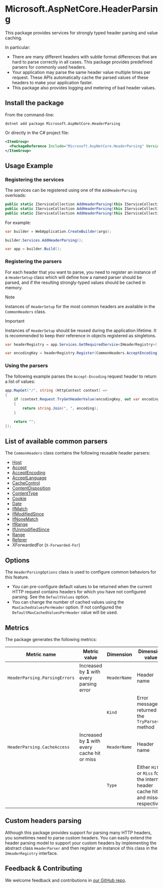 # Microsoft.AspNetCore.HeaderParsing

This package provides services for strongly typed header parsing and value caching.

In particular:

- There are many different headers with subtle format differences that are hard to parse correctly in all cases. This package provides predefined parsers for commonly used headers.
- Your application may parse the same header value multiple times per request. These APIs automatically cache the parsed values of these headers to make your application faster.
- This package also provides logging and metering of bad header values.

## Install the package

From the command-line:

```dotnetcli
dotnet add package Microsoft.AspNetCore.HeaderParsing
```

Or directly in the C# project file:

```xml
<ItemGroup>
  <PackageReference Include="Microsoft.AspNetCore.HeaderParsing" Version="[CURRENTVERSION]" />
</ItemGroup>
```
## Usage Example

### Registering the services

The services can be registered using one of the `AddHeaderParsing` overloads:

```csharp
public static IServiceCollection AddHeaderParsing(this IServiceCollection services);
public static IServiceCollection AddHeaderParsing(this IServiceCollection services, Action<HeaderParsingOptions> configure);
public static IServiceCollection AddHeaderParsing(this IServiceCollection services, IConfigurationSection section);
```

For example:

```csharp
var builder = WebApplication.CreateBuilder(args);

builder.Services.AddHeaderParsing();

var app = builder.Build();
```

### Registering the parsers

For each header that you want to parse, you need to register an instance of a `HeaderSetup` class which will define how a named parser should be parsed, and if the resulting strongly-typed values should be cached in memory.

> [!NOTE]
> Instances of `HeaderSetup` for the most common headers are available in the `CommonHeaders` class.

> [!IMPORTANT]
> Instances of `HeaderSetup` should be reused during the application lifetime. It is recommended to keep their reference in objects registered as singletons.

```csharp
var headerRegistry = app.Services.GetRequiredService<IHeaderRegistry>();

var encodingKey = headerRegistry.Register(CommonHeaders.AcceptEncoding);
```

### Using the parsers

The following example parses the `Accept-Encoding` request header to return a list of values:

```csharp
app.MapGet("/", string (HttpContext context) =>
{
    if (context.Request.TryGetHeaderValue(encodingKey, out var encoding))
    {
        return string.Join(", ", encoding);
    }

    return "";
});
```

## List of available common parsers

The `CommonHeaders` class contains the following reusable header parsers:

- [Host](https://learn.microsoft.com/dotnet/api/microsoft.net.http.headers.headernames.Host)
- [Accept](https://learn.microsoft.com/dotnet/api/microsoft.net.http.headers.headernames.Accept)
- [AcceptEncoding](https://learn.microsoft.com/dotnet/api/microsoft.net.http.headers.headernames.AcceptEncoding)
- [AcceptLanguage](https://learn.microsoft.com/dotnet/api/microsoft.net.http.headers.headernames.AcceptLanguage)
- [CacheControl](https://learn.microsoft.com/dotnet/api/microsoft.net.http.headers.headernames.CacheControl)
- [ContentDisposition](https://learn.microsoft.com/dotnet/api/microsoft.net.http.headers.headernames.ContentDisposition)
- [ContentType](https://learn.microsoft.com/dotnet/api/microsoft.net.http.headers.headernames.ContentType)
- [Cookie](https://learn.microsoft.com/dotnet/api/microsoft.net.http.headers.headernames.Cookie)
- [Date](https://learn.microsoft.com/dotnet/api/microsoft.net.http.headers.headernames.Date)
- [IfMatch](https://learn.microsoft.com/dotnet/api/microsoft.net.http.headers.headernames.IfMatch)
- [IfModifiedSince](https://learn.microsoft.com/dotnet/api/microsoft.net.http.headers.headernames.IfModifiedSince)
- [IfNoneMatch](https://learn.microsoft.com/dotnet/api/microsoft.net.http.headers.headernames.IfNoneMatch)
- [IfRange](https://learn.microsoft.com/dotnet/api/microsoft.net.http.headers.headernames.IfRange)
- [IfUnmodifiedSince](https://learn.microsoft.com/dotnet/api/microsoft.net.http.headers.headernames.IfUnmodifiedSince)
- [Range](https://learn.microsoft.com/dotnet/api/microsoft.net.http.headers.headernames.Range)
- [Referer](https://learn.microsoft.com/dotnet/api/microsoft.net.http.headers.headernames.Referer)
- XForwardedFor (`X-Forwarded-For`)

## Options

The `HeaderParsingOptions` class is used to configure common behaviors for this feature.

- You can pre-configure default values to be returned when the current HTTP request contains headers for which you have not configured parsing. See the `DefaultValues` option.
- You can change the number of cached values using the `MaxCachedValuesPerHeader` option. If not configured the `DefaultMaxCachedValuesPerHeader` value will be used.

## Metrics

The package generates the following metrics:

| Metric name | Metric value | Dimension | Dimension value |
|-|-|-|-|
| `HeaderParsing.ParsingErrors` | Increased by **1** with every parsing error     | `HeaderName` | Header name                                       |
|                               |                                                 | `Kind`       | Error message returned by the `TryParse()` method |
| `HeaderParsing.CacheAccess`   | Increased by **1** with every cache hit or miss | `HeaderName` | Header name                                       |
|                               |                                                 | `Type`       | Either `Hit` or `Miss` for the internal header cache hits and misses respectively |

## Custom headers parsing

Although this package provides support for parsing many HTTP headers, you sometimes need to parse custom headers.
You can easily extend the header parsing model to support your custom headers by implementing the abstract class `HeaderParser` and then register an 
instance of this class in the `IHeaderRegistry` interface.

## Feedback & Contributing

We welcome feedback and contributions in [our GitHub repo](https://github.com/dotnet/extensions).
